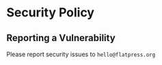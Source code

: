 # Security Policy

## Reporting a Vulnerability

Please report security issues to `hello@flatpress.org`